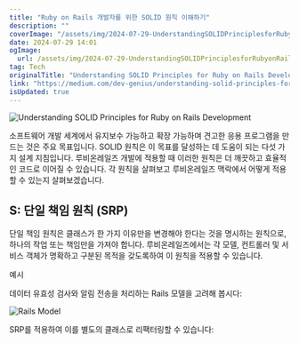 ```yaml
---
title: "Ruby on Rails 개발자를 위한 SOLID 원칙 이해하기"
description: ""
coverImage: "/assets/img/2024-07-29-UnderstandingSOLIDPrinciplesforRubyonRailsDevelopment_0.png"
date: 2024-07-29 14:01
ogImage: 
  url: /assets/img/2024-07-29-UnderstandingSOLIDPrinciplesforRubyonRailsDevelopment_0.png
tag: Tech
originalTitle: "Understanding SOLID Principles for Ruby on Rails Development"
link: "https://medium.com/dev-genius/understanding-solid-principles-for-ruby-on-rails-development-2c2efe80bff0"
isUpdated: true
---
```






![Understanding SOLID Principles for Ruby on Rails Development](/assets/img/2024-07-29-UnderstandingSOLIDPrinciplesforRubyonRailsDevelopment_0.png)

소프트웨어 개발 세계에서 유지보수 가능하고 확장 가능하며 견고한 응용 프로그램을 만드는 것은 주요 목표입니다. SOLID 원칙은 이 목표를 달성하는 데 도움이 되는 다섯 가지 설계 지침입니다. 루비온레일즈 개발에 적용할 때 이러한 원칙은 더 깨끗하고 효율적인 코드로 이어질 수 있습니다. 각 원칙을 살펴보고 루비온레일즈 맥락에서 어떻게 적용할 수 있는지 살펴보겠습니다.

## S: 단일 책임 원칙 (SRP)

단일 책임 원칙은 클래스가 한 가지 이유만을 변경해야 한다는 것을 명시하는 원칙으로, 하나의 작업 또는 책임만을 가져야 합니다. 루비온레일즈에서는 각 모델, 컨트롤러 및 서비스 객체가 명확하고 구분된 목적을 갖도록하여 이 원칙을 적용할 수 있습니다.


<div class="content-ad"></div>

예시

데이터 유효성 검사와 알림 전송을 처리하는 Rails 모델을 고려해 봅시다:

![Rails Model](/assets/img/2024-07-29-UnderstandingSOLIDPrinciplesforRubyonRailsDevelopment_1.png)

SRP를 적용하여 이를 별도의 클래스로 리팩터링할 수 있습니다: